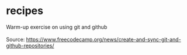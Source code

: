 # recipes
Warm-up exercise on using git and github <br/>
<br/>
Source: https://www.freecodecamp.org/news/create-and-sync-git-and-github-repositories/
